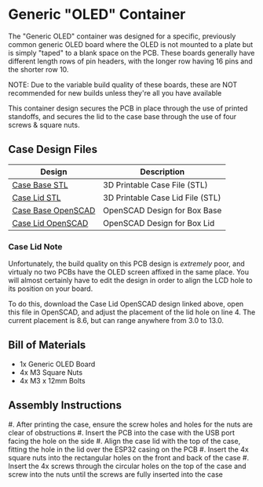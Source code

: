 # Generic "OLED" Container


The "Generic OLED" container was designed for a specific, previously common generic OLED board where the OLED is not mounted to a plate but is simply "taped" to a blank space on the PCB. These boards generally have different length rows of pin headers, with the longer row having 16 pins and the shorter row 10.


NOTE: Due to the variable build quality of these boards, these are NOT recommended for new builds unless they're all you have available

This container design secures the PCB in place through the use of printed standoffs, and secures the lid to the case base through the use of four screws & square nuts.



## Case Design Files

| Design                                        | Description                       |
| --------------------------------------------- | --------------------------------- |
| [Case Base STL](OLED%20Case%20Base.stl)       | 3D Printable Case File (STL)      |
| [Case Lid STL](OLED%20Case%20Lid.stl)         | 3D Printable Case Lid File (STL)  |
| [Case Base OpenSCAD](OLED%20Case%20Base.scad) | OpenSCAD Design for Box Base      |
| [Case Lid OpenSCAD](OLED%20Case%20Lid.scad)   | OpenSCAD Design for Box Lid       |


### Case Lid Note

Unfortunately, the build quality on this PCB design is *extremely* poor, and virtualy no two PCBs have the OLED screen affixed in the same place. You will almost certainly have to edit the design in order to align the LCD hole to its position on your board. 

To do this, download the Case Lid OpenSCAD design linked above, open this file in OpenSCAD, and adjust the placement of the lid hole on line 4. The current placement is 8.6, but can range anywhere from 3.0 to 13.0.


## Bill of Materials

- 1x Generic OLED Board
- 4x M3 Square Nuts
- 4x M3 x 12mm Bolts


## Assembly Instructions

#. After printing the case, ensure the screw holes and holes for the nuts are clear of obstructions
#. Insert the PCB into the case with the USB port facing the hole on the side
#. Align the case lid with the top of the case, fitting the hole in the lid over the ESP32 casing on the PCB
#. Insert the 4x square nuts into the rectangular holes on the front and back of the case 
#. Insert the 4x screws through the circular holes on the top of the case and screw into the nuts until the screws are fully inserted into the case
